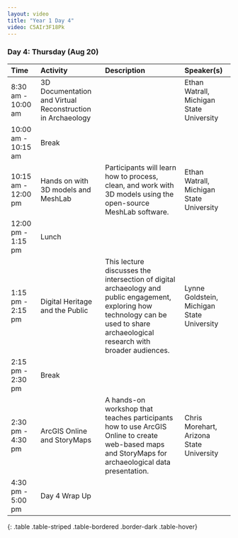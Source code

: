 ```yaml
---
layout: video
title: "Year 1 Day 4"
video: C5AIr3F18Pk
---
```


### **Day 4: Thursday (Aug 20)**

| Time | Activity | Description | Speaker(s) |
| :--- | :--- | :--- | :--- |
| 8:30 am - 10:00 am | 3D Documentation and Virtual Reconstruction in Archaeology | | Ethan Watrall, Michigan State University |
| 10:00 am - 10:15 am | Break | | |
| 10:15 am - 12:00 pm | Hands on with 3D models and MeshLab | Participants will learn how to process, clean, and work with 3D models using the open-source MeshLab software. | Ethan Watrall, Michigan State University |
| 12:00 pm - 1:15 pm | Lunch | | |
| 1:15 pm - 2:15 pm | Digital Heritage and the Public | This lecture discusses the intersection of digital archaeology and public engagement, exploring how technology can be used to share archaeological research with broader audiences. | Lynne Goldstein, Michigan State University |
| 2:15 pm - 2:30 pm | Break | | |
| 2:30 pm - 4:30 pm | ArcGIS Online and StoryMaps | A hands-on workshop that teaches participants how to use ArcGIS Online to create web-based maps and StoryMaps for archaeological data presentation. | Chris Morehart, Arizona State University |
| 4:30 pm - 5:00 pm | Day 4 Wrap Up | | |
{: .table .table-striped .table-bordered .border-dark .table-hover}